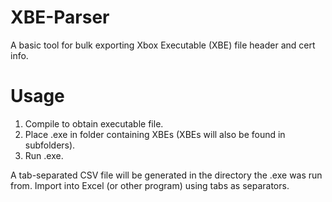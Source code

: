 # XBE-Parser
A basic tool for bulk exporting Xbox Executable (XBE) file header and cert info.

# Usage
1. Compile to obtain executable file.
2. Place .exe in folder containing XBEs (XBEs will also be found in subfolders).
3. Run .exe. 

A tab-separated CSV file will be generated in the directory the .exe was run from. Import into Excel (or other program) using tabs as separators.
